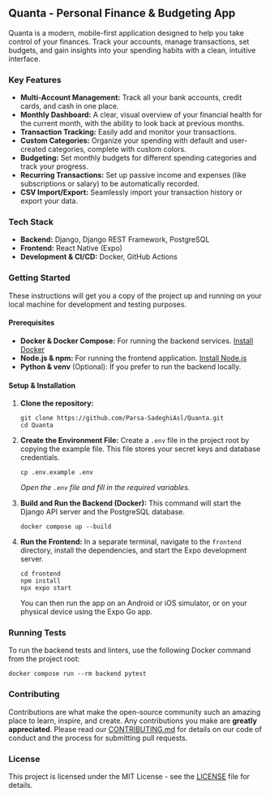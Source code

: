 ## Quanta - Personal Finance & Budgeting App

Quanta is a modern, mobile-first application designed to help you take control of your finances. Track your accounts, manage transactions, set budgets, and gain insights into your spending habits with a clean, intuitive interface.

### Key Features

* **Multi-Account Management:** Track all your bank accounts, credit cards, and cash in one place.
* **Monthly Dashboard:** A clear, visual overview of your financial health for the current month, with the ability to look back at previous months.
* **Transaction Tracking:** Easily add and monitor your transactions.
* **Custom Categories:** Organize your spending with default and user-created categories, complete with custom colors.
* **Budgeting:** Set monthly budgets for different spending categories and track your progress.
* **Recurring Transactions:** Set up passive income and expenses (like subscriptions or salary) to be automatically recorded.
* **CSV Import/Export:** Seamlessly import your transaction history or export your data.

### Tech Stack

* **Backend:** Django, Django REST Framework, PostgreSQL
* **Frontend:** React Native (Expo)
* **Development & CI/CD:** Docker, GitHub Actions

### Getting Started

These instructions will get you a copy of the project up and running on your local machine for development and testing purposes.

#### Prerequisites

* **Docker & Docker Compose:** For running the backend services. [Install Docker](https://docs.docker.com/get-docker/)
* **Node.js & npm:** For running the frontend application. [Install Node.js](https://nodejs.org/)
* **Python & venv** (Optional): If you prefer to run the backend locally.

#### Setup & Installation

1.  **Clone the repository:**
    ```
    git clone https://github.com/Parsa-SadeghiAsl/Quanta.git
    cd Quanta
    ```

2.  **Create the Environment File:**
    Create a `.env` file in the project root by copying the example file. This file stores your secret keys and database credentials.
    ```
    cp .env.example .env
    ```
    *Open the `.env` file and fill in the required variables.*

3.  **Build and Run the Backend (Docker):**
    This command will start the Django API server and the PostgreSQL database.
    ```
    docker compose up --build
    ```

4.  **Run the Frontend:**
    In a separate terminal, navigate to the `frontend` directory, install the dependencies, and start the Expo development server.
    ```
    cd frontend
    npm install
    npx expo start
    ```
    You can then run the app on an Android or iOS simulator, or on your physical device using the Expo Go app.

### Running Tests

To run the backend tests and linters, use the following Docker command from the project root:
```
docker compose run --rm backend pytest
```

### Contributing

Contributions are what make the open-source community such an amazing place to learn, inspire, and create. Any contributions you make are **greatly appreciated**. Please read our [CONTRIBUTING.md](CONTRIBUTING.md) for details on our code of conduct and the process for submitting pull requests.

### License
This project is licensed under the MIT License - see the [LICENSE](LICENSE) file for details.